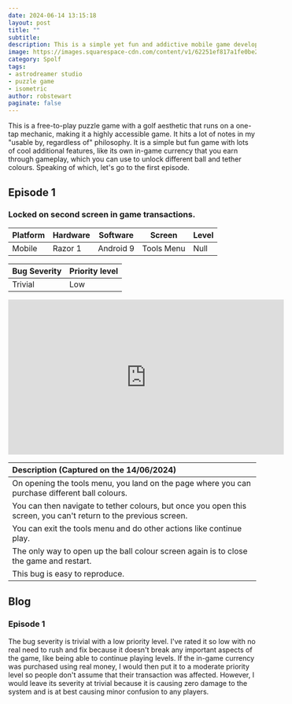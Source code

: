 ```yaml
---
date: 2024-06-14 13:15:18
layout: post
title: ""
subtitle:
description: This is a simple yet fun and addictive mobile game developed by Astrodreamer Studio, a company with only has 5 people working in it. It is a puzzle game that works on a single tap mechanic and has a golf twist mixed in.
image: https://images.squarespace-cdn.com/content/v1/62251ef817a1fe0be203e832/eeded0bc-6e28-4a34-b4d2-e82205d0d49c/Feature+graphic+Title.png.jpg
category: Spolf
tags:
- astrodreamer studio
- puzzle game
- isometric
author: robstewart
paginate: false
---
```


This is a free-to-play puzzle game with a golf aesthetic that runs on a one-tap mechanic, making it a highly accessible game. It hits a lot of notes in my "usable by, regardless of" philosophy. It is a simple but fun game with lots of cool additional features, like its own in-game currency that you earn through gameplay, which you can use to unlock different ball and tether colours. Speaking of which, let's go to the first episode.


## Episode 1
### Locked on second screen in game transactions.

| Platform | Hardware | Software  | Screen     | Level |
| ---------| -------- | --------- | ---------- | ----- |
| Mobile   | Razor 1  | Android 9 | Tools Menu | Null  |

| Bug Severity | Priority level |
| ------------ | -------------- |
| Trivial      | Low            |

<iframe width="560" height="315" src="https://www.youtube.com/embed/mNIAPSZIsVk?si=SFjVQwvjYcYxJTiK" title="YouTube video player" frameborder="0" allow="accelerometer; autoplay; clipboard-write; encrypted-media; gyroscope; picture-in-picture; web-share" referrerpolicy="strict-origin-when-cross-origin" allowfullscreen></iframe>


| Description (Captured on the 14/06/2024) |
| :-- |
| On opening the tools menu, you land on the page where you can purchase different ball colours. |
| You can then navigate to tether colours, but once you open this screen, you can't return to the previous screen. |
| You can exit the tools menu and do other actions like continue play. |
| The only way to open up the ball colour screen again is to close the game and restart. |
| This bug is easy to reproduce. |



## Blog

### Episode 1
The bug severity is trivial with a low priority level. I've rated it so low with no real need to rush and fix because it doesn't break any important aspects of the game, like being able to continue playing levels. If the in-game currency was purchased using real money, I would then put it to a moderate priority level so people don't assume that their transaction was affected. However, I would leave its severity at trivial because it is causing zero damage to the system and is at best causing minor confusion to any players.